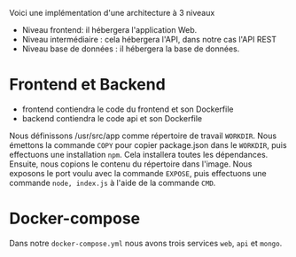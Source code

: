 Voici une implémentation d'une architecture à 3 niveaux

* Niveau frontend: il hébergera l'application Web.
* Niveau intermédiaire : cela hébergera l'API, dans notre cas l'API REST
* Niveau base de données : il hébergera la base de données.

# Frontend et Backend

* frontend contiendra le code du frontend et son Dockerfile
* backend contiendra le code api et son Dockerfile

Nous définissons /usr/src/app comme répertoire de travail ```WORKDIR```. Nous émettons la commande ```COPY``` pour copier package.json dans le ```WORKDIR```, puis effectuons une installation ```npm```. Cela installera toutes les dépendances. Ensuite, nous copions le contenu du répertoire dans l'image. Nous exposons le port voulu avec la commande ```EXPOSE```, puis effectuons une commande ```node, index.js``` à l'aide de la commande ```CMD```.

# Docker-compose

Dans notre ```docker-compose.yml``` nous avons trois services ```web```, ```api``` et ```mongo```.
